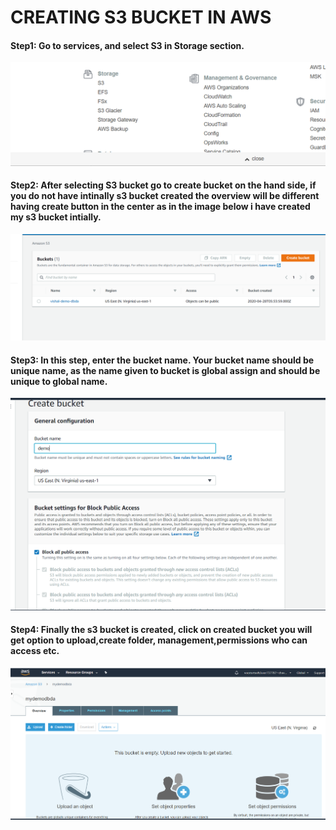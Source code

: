 # CREATING S3 BUCKET IN AWS

#### Step1: Go to services, and select S3 in Storage section.

![](images/s1.PNG)

#### Step2: After selecting S3 bucket go to create bucket on the hand side, if you do not have intinally s3 bucket created the overview will be different having create button in the center as in the image below i have created my s3 bucket intially.

![](images/s2.PNG)


#### Step3: In this step, enter the bucket name. Your bucket name should be unique name, as the name given to bucket is global assign and should be unique to global name.

![](images/s3.PNG)


#### Step4: Finally the s3 bucket is created, click on created bucket you will get option to upload,create folder, management,permissions who can access etc.

![](images/s4.PNG)
